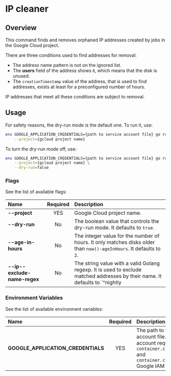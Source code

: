 # IP cleaner

## Overview

This command finds and removes orphaned IP addresses created by jobs in the Google Cloud project.

There are three conditions used to find addresses for removal:
- The address name pattern is not on the ignored list.
- The **users** field of the address shows `0`, which means that the disk is unused.
- The `creationTimestamp` value of the address, that is used to find addresses, exists at least for a preconfigured number of hours.

IP addresses that meet all these conditions are subject to removal.

## Usage

For safety reasons, the dry-run mode is the default one.
To run it, use:
```bash
env GOOGLE_APPLICATION_CREDENTIALS={path to service account file} go run main.go \
    --project={gcloud project name}
```

To turn the dry-run mode off, use:
```bash
env GOOGLE_APPLICATION_CREDENTIALS={path to service account file} go run main.go \
    --project={gcloud project name} \
    --dry-run=false
```

### Flags

See the list of available flags:

| Name                      | Required | Description                                                                                          |
| :------------------------ | :------: | :--------------------------------------------------------------------------------------------------- |
| **--project**             |   YES    | Google Cloud project name.
| **--dry-run**             |    No    | The boolean value that controls the dry-run mode. It defaults to `true`.
| **--age-in-hours**         |    No    | The integer value for the number of hours. It only matches disks older than `now()-ageInHours`. It defaults to `2`.
| **--ip--exclude-name-regex**       |    No    | The string value with a valid Golang regexp. It is used to exclude matched addresses by their name. It defaults to `^nightly|weekly|nat-auto-ip`.

### Environment Variables

See the list of available environment variables:

| Name                                  | Required | Description                                                                                          |
| :------------------------------------ | :------: | :--------------------------------------------------------------------------------------------------- |
| **GOOGLE_APPLICATION_CREDENTIALS**    |    YES   | The path to the service account file. The service account requires at least `container.clusters.list` and `container.clusters.delete` Google IAM permissions. |

